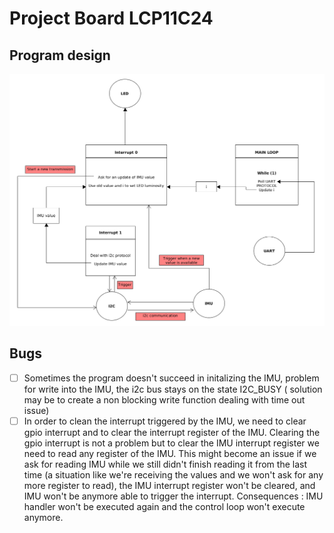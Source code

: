 # Project Board LCP11C24

## Program design
![program activity](architecture.png)

## Bugs

* [ ] Sometimes the program doesn't succeed in initalizing the IMU, problem for write into the IMU, the i2c bus stays on the state I2C_BUSY ( solution may be to create a non blocking write function dealing with time out issue)
* [ ] In order to clean the interrupt triggered by the IMU, we need to clear gpio interrupt and to clear the interrupt register of the IMU. Clearing the gpio interrupt is not a problem but to clear the IMU interrupt register we need to read any register of the IMU. This might become an issue if we ask for reading IMU while we still didn't finish reading it from the last time (a situation like we're receiving the values and we won't ask for any more register to read), the IMU interrupt register won't be cleared, and IMU won't be anymore able to trigger the interrupt. Consequences : IMU handler won't be executed again and the control loop won't execute anymore.